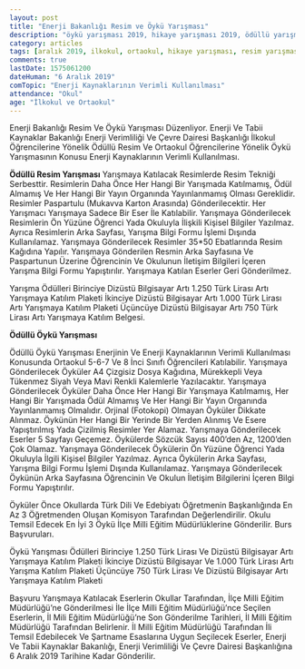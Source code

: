 ```yaml
---
layout: post
title: "Enerji Bakanlığı Resim ve Öykü Yarışması"
description: "öykü yarışması 2019, hikaye yarışması 2019, ödüllü yarışmalar 2019"
category: articles
tags: [aralık 2019, ilkokul, ortaokul, hikaye yarışması, resim yarışması]
comments: true
lastDate: 1575061200
dateHuman: "6 Aralık 2019"
comTopic: "Enerji Kaynaklarının Verimli Kullanılması"
attendance: "Okul"
age: "İlkokul ve Ortaokul"
---
```


Enerji Bakanlığı Resim Ve Öykü Yarışması Düzenliyor. Enerji Ve Tabii Kaynaklar Bakanlığı Enerji Verimliliği Ve Çevre Dairesi Başkanlığı İlkokul Öğrencilerine Yönelik Ödüllü Resim Ve Ortaokul Öğrencilerine Yönelik Öykü Yarışmasının Konusu Enerji Kaynaklarının Verimli Kullanılması.

**Ödüllü Resim Yarışması**
Yarışmaya Katılacak Resimlerde Resim Tekniği Serbesttir.
Resimlerin Daha Önce Her Hangi Bir Yarışmada Katılmamış, Ödül Almamış Ve Her Hangi Bir Yayın Organında Yayınlanmamış Olması Gereklidir.
Resimler Paspartulu (Mukavva Karton Arasında) Gönderilecektir.
Her Yarışmacı Yarışmaya Sadece Bir Eser İle Katılabilir.
Yarışmaya Gönderilecek Resimlerin Ön Yüzüne Öğrenci Yada Okuluyla İlişkili Kişisel Bilgiler Yazılmaz. Ayrıca Resimlerin Arka Sayfası, Yarışma Bilgi Formu İşlemi Dışında Kullanılamaz.
Yarışmaya Gönderilecek Resimler 35*50 Ebatlarında Resim Kağıdına Yapılır.
Yarışmaya Gönderilen Resmin Arka Sayfasına Ve Paspartunun Üzerine Öğrencinin Ve Okulunun İletişim Bilgileri İçeren Yarışma Bilgi Formu Yapıştırılır.
Yarışmaya Katılan Eserler Geri Gönderilmez.

Yarışma Ödülleri
Birinciye Dizüstü Bilgisayar Artı 1.250 Türk Lirası Artı Yarışmaya Katılım Plaketi
İkinciye Dizüstü Bilgisayar Artı 1.000 Türk Lirası Artı Yarışmaya Katılım Plaketi
Üçüncüye Dizüstü Bilgisayar Artı 750 Türk Lirası Artı Yarışmaya Katılım Belgesi.

**Ödüllü Öykü Yarışması**

Ödüllü Öykü Yarışması Enerjinin Ve Enerji Kaynaklarının Verimli Kullanılması Konusunda Ortaokul 5-6-7 Ve 8 İnci Sınıfı Öğrencileri Katılabilir.
Yarışmaya Gönderilecek Öyküler A4 Çizgisiz Dosya Kağıdına, Mürekkepli Veya Tükenmez Siyah Veya Mavi Renkli Kalemlerle Yazılacaktır.
Yarışmaya Gönderilecek Öyküler Daha Önce Her Hangi Bir Yarışmaya Katılmamış, Her Hangi Bir Yarışmada Ödül Almamış Ve Her Hangi Bir Yayın Organında Yayınlanmamış Olmalıdır.
Orjinal (Fotokopi) Olmayan Öyküler Dikkate Alınmaz.
Öykünün Her Hangi Bir Yerinde Bir Yerden Alınmış Ve Esere Yapıştırılmış Yada Çizilmiş Resimler Yer Alamaz.
Yarışmaya Gönderilecek Eserler 5 Sayfayı Geçemez.
Öykülerde Sözcük Sayısı 400’den Az, 1200’den Çok Olamaz.
Yarışmaya Gönderilecek Öykülerin Ön Yüzüne Öğrenci Yada Okuluyla İlgili Kişisel Bilgiler Yazılmaz. Ayrıca Öykülerin Arka Sayfası, Yarışma Bilgi Formu İşlemi Dışında Kullanılamaz.
Yarışmaya Gönderilecek Öykünün Arka Sayfasına Öğrencinin Ve Okulun İletişim Bilgilerini İçeren Bilgi Formu Yapıştırılır.

Öyküler Önce Okullarda Türk Dili Ve Edebiyatı Öğretmenin Başkanlığında En Az 3 Öğretmenden Oluşan Komisyon Tarafından Değerlendirilir. Okulu Temsil Edecek En İyi 3 Öykü İlçe Milli Eğitim Müdürlüklerine Gönderilir. Burs Başvuruları.

Öykü Yarışması Ödülleri
Birinciye 1.250 Türk Lirası Ve Dizüstü Bilgisayar Artı Yarışmaya Katılım Plaketi
İkinciye Dizüstü Bilgisayar Ve 1.000 Türk Lirası Artı Yarışma Katılım Plaketi
Üçüncüye 750 Türk Lirası Ve Dizüstü Bilgisayar Artı Yarışmaya Katılım Plaketi

Başvuru
Yarışmaya Katılacak Eserlerin Okullar Tarafından, İlçe Milli Eğitim Müdürlüğü’ne Gönderilmesi İle İlçe Milli Eğitim Müdürlüğü’nce Seçilen Eserlerin, İl Mili Eğitim Müdürlüğü’ne Son Gönderilme Tarihleri, İl Milli Eğitim Müdürlüğü Tarafından Belirlenir.
İl Milli Eğitim Müdürlüğü Tarafından İli Temsil Edebilecek Ve Şartname Esaslarına Uygun Seçilecek Eserler, Enerji Ve Tabii Kaynaklar Bakanlığı, Enerji Verimliliği Ve Çevre Dairesi Başkanlığına 6 Aralık 2019 Tarihine Kadar Gönderilir.
